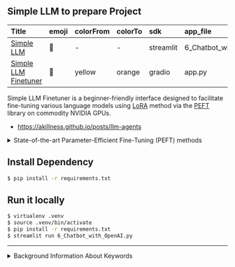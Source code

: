 

## Simple LLM to prepare Project


| Title | emoji | colorFrom | colorTo | sdk | app_file | pinned |
| :--- | :--- | :---| :--- | :--- | :--- | :--- |
| [Simple LLM](https://github.com/streamlit/llm-examples) | 🎈 | - | - | streamlit | 6_Chatbot_with_OpenAI.py | false |
| [Simple LLM Finetuner](https://github.com/lxe/simple-llm-finetuner?tab=readme-ov-file) | 🦙 | yellow | orange | gradio | app.py | false |


Simple LLM Finetuner is a beginner-friendly interface designed to facilitate fine-tuning various language models using [LoRA](https://arxiv.org/abs/2106.09685) method via the [PEFT](https://github.com/huggingface/peft) library on commodity NVIDIA GPUs.  
  + <https://akillness.github.io/posts/llm-agents>


<details markdown="1">
<summary> State-of-the-art Parameter-Efficient Fine-Tuning (PEFT) methods </summary>

대규모 사전 학습 모델의 미세 조정은 그 규모 때문에 종종 비용이 많이 듭니다. 파라미터 효율적 미세 조정(PEFT) 방법은 모델의 모든 파라미터 대신 소수의(추가) 모델 파라미터만 미세 조정함으로써 대규모 사전 학습 모델을 다양한 다운스트림 응용 프로그램에 효율적으로 적응시킬 수 있습니다. 이는 컴퓨팅 및 저장 비용을 크게 감소시킵니다. 최근 최첨단 PEFT 기술은 완전히 미세 조정된 모델과 비슷한 성능을 달성합니다.

PEFT는 모델 훈련과 추론을 쉽게 하기 위해 Transformers와 통합되었으며, Diffusers를 통해 다양한 어댑터를 편리하게 관리할 수 있습니다. 또한, Accelerate를 통해 매우 큰 모델의 분산 훈련과 추론이 가능합니다.

> 팁
- PEFT 라이브러리에 구현된 PEFT 방법에 대해 읽고, 이러한 방법을 다양한 다운스트림 작업에 적용하는 방법을 보여주는 노트북을 확인하려면 PEFT 조직 페이지를 방문하세요. 조직 페이지에서 "Watch repos" 버튼을 클릭하여 새로 구현된 방법과 노트북에 대한 알림을 받을 수 있습니다!
- 지원되는 PEFT 방법 목록은 PEFT 어댑터 API 참조 섹션을 확인하고, 이러한 방법이 어떻게 작동하는지 배우기 위해 어댑터, 소프트 프롬프트 및 IA3 개념 가이드를 읽어보세요.
{: .prompt-tip }

</details>

## Install Dependency
~~~sh
$ pip install -r requirements.txt
~~~

## Run it locally
~~~sh
$ virtualenv .venv
$ source .venv/bin/activate
$ pip install -r requirements.txt
$ streamlit run 6_Chatbot_with_OpenAI.py
~~~

* * *


<details markdown="1">
<summary> Background Information About Keywords </summary>

## Keywords (용어설명)

1. [**Anthropic**](https://namu.wiki/w/Anthropic)
   - 개요 :  [미국](https://namu.wiki/w/%EB%AF%B8%EA%B5%AD)의 [인공지능](https://namu.wiki/w/%EC%9D%B8%EA%B3%B5%EC%A7%80%EB%8A%A5) [스타트업](https://namu.wiki/w/%EC%8A%A4%ED%83%80%ED%8A%B8%EC%97%85)이다. 창업자 전원이 [OpenAI](https://namu.wiki/w/OpenAI) 출신의 인물이며, [생성형 인공지능](https://namu.wiki/w/%EC%83%9D%EC%84%B1%ED%98%95%20%EC%9D%B8%EA%B3%B5%EC%A7%80%EB%8A%A5) 업체 중에서는 OpenAI에 이어서 규모가 가장 큰 기업
   - 제품 :
     -  Claude.ai : [Haiku](https://namu.wiki/w/%ED%95%98%EC%9D%B4%EC%BF%A0), [Sonnet](https://namu.wiki/w/%EC%86%8C%EB%84%A4%ED%8A%B8), [Opus](https://namu.wiki/w/%EC%98%A4%ED%91%B8%EC%8A%A4#s-1)
   - - 기타 : Python package 에 출시
2. **Langchain**
   - 개요 : [**대규모 언어 모델을 활용한 혁신적인 프레임워크**](https://wikidocs.net/231151)
     - 대규모 언어 모델(LLM)을 활용하여 애플리케이션과 파이프라인을 신속하게 구축할 수 있는 플랫폼의 필요성을 느껴, 이러한 비전을 가지고 개발자들이 챗봇, 질의응답 시스템, 자동 요약 등 다양한 LLM 애플리케이션을 쉽게 개발할 수 있도록 지원하는 프레임워크.
     - 2023년 4월, 랭체인은 법인으로 전환하고 세쿼이아캐피털 등 벤처캐피탈의 투자를 받으며 빠르게 성장 중
   - 기타 : Python package 사용가능
</details>